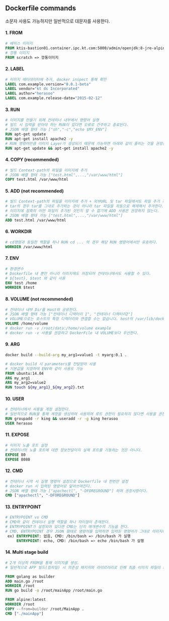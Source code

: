## Dockerfile commands

소문자 사용도 가능하지만 일반적으로 대문자를 사용한다.

#### 1. FROM

```dockerfile
# 베이스 이미지
FROM ktis-bastion01.container.ipc.kt.com:5000/admin/openjdk:8-jre-alpine
# 깡통 이미지
FROM scratch => 깡통이미지
```

#### 2. LABEL

```dockerfile
# 이미지 메타데이터에 추가, docker inspect 통해 확인
LABEL com.example.version="0.0.1-beta"
LABEL vendor="kt ds Incorporated"
LABEL author="herasoo"
LABEL com.example.release-date="2015-02-12"
```

#### 3. RUN

```dockerfile
# 이미지를 만들기 위해 컨테이너 내부에서 명령어 실행
# 빌드 시 입력을 받아야 하는 RUN이 있다면 오류로 간주하고 종료된다.
# JSON 배열 형태 가능 ["sh","-c","echo $MY_ENV"]
RUN apt-get update
RUN apt-get install apache2 -y
# RUN 명령어만큼 이미지 Layer가 생성되기 때문에 가능하면 아래와 같이 줄이는 것을 권장한다.
RUN apt-get update && apt-get install apache2 -y
```

#### 4. COPY (recommended)

```dockerfile
# 빌드 Context-path의 파일을 이미지에 추가
# JSON 배열 형태 가능 ["test.html",...,"/var/www/html"]
COPY test.html /var/www/html
```

#### 5. ADD (not recommended)

```dockerfile
# 빌드 Context-path의 파일을 이미지에 추가 + 외부URL 및 tar 파일에서도 파일 추가 가능
# tar의 경우 tar를 그대로 추가하는 것이 아니라 tar 파일을 자동으로 해제해서 추가한다.
# 이미지에 정확히 어떤 파일이 추가된 것인지 알 수 없기에 ADD 사용은 권장하지 않는다.
# JSON 배열 형태 가능 ["test.html",...,"/var/www/html"]
ADD test.html /var/www/html
```

#### 6. WORKDIR

```dockerfile
# cd명령과 동일한 역할을 하나 RUN cd ... 의 경우 해당 RUN 명령어에서만 유효하다.
WORKDIR /var/www/html
```

#### 7. ENV

```dockerfile
# 환경변수
# Dockerfile 내 뿐만 아니라 이미지에도 저장되어 컨테이너에서도 사용할 수 있다.
# ${test}, $test 와 같이 사용
ENV test /home
WORKDIR $test
```

#### 8. VOLUME (not recommended)

```dockerfile
# 컨테이너 내부 Dir를 Host와 공유한다.
# JSON 배열 형태 가능 ["컨테이너 디렉터리 1", "컨테이너 디렉터리2"]
# VOLUME으로는 호스트의 특정 디렉터리와 연결할 수는 없습니다. host의 /var/lib/docker/volumes/{volume_name}으로 저장된다.
VOLUME /home/volume
# docker run -v /root/data:/home/volume example
# docker run -v 사용을 권장하고 DockerFile 내 VOLUME보다 우선한다.
```

#### 9. ARG
```bash
docker build --build-arg my_arg1=value1 -t myarg:0.1 .
```
```dockerfile
# docker build 시 parameters를 전달받아 사용
# 기본값을 지정하여 ENV와 같이 사용도 가능
FROM ubuntu:14.04
ARG my_arg1
ARG my_arg2=value2
RUN touch ${my_arg1}_${my_arg2}.txt
```
#### 10. USER

```dockerfile
# 컨테이너에서 사용될 계정 설정한다.
# 일반적으로 RUN을 통해 계정을 생성하여 사용하며 루트 권한이 필요하지 않다면 사용을 권장한다.
RUN groupadd -r king && useradd -r -g king herasoo
USER herasoo
```

#### 11. EXPOSE

```dockerfile
# 이미지 노출 포트 설정
# 컨테이너의 노출 포트에 대한 정보전달이지 실제 포트를 기동하는 것은 아니다.
EXPOSE 80
EXPOSE 8080
```

#### 12. CMD

```dockerfile
# 컨테이너 시작 시 실행 명령어 설정으로 Dockerfile 내 한번만 설정
# docker run 시 입력된 명령어로 덮어쓰여진다.
# JSON 배열 형태 가능 ["apachectl", "-DFOREGROUND"] 하며 권장사항이다.
CMD ["apachectl", "-DFOREGROUND"]
```

#### 13. ENTRYPOINT

```dockerfile
# ENTRYPOINT vs CMD
# CMD와 같이 컨테이너 실행 역할을 하나 차이점이 존재한다.
# ENTRYPOINT가 설정되어 있다면 CMD는 단지 매개변수의 기능을 한다.
# CMD, ENTRYPOINT 경우 JSON 형태로 명령어를 입력하면 입력된 명령어가 그대로 이미지에 사용되나, 일반형식으로 사용될 경우 /bin/sh -c 가 앞에 추가된다. JSON 형태 사용을 권장한다.
 ex) ENTRYPOINT: 없음, CMD: /bin/bash => /bin/bash 가 실행
     ENTRYPOINT: echo, CMD: /bin/bash => echo /bin/bash 가 실행
```

#### 14. Multi stage build

```dockerfile
# 2개 이상의 FROM을 통해 이미지를 생성.
# 일반적으로 APP 빌드(컴파일) 시 의존성 패키지와 라이르러리로 인해 최종 이미지 파일이 커지는 경우, 1번째 이미지에서 빌드하고 그 결과물을 2번째로 COPY하는 방식으로 최종 이미지 크기를 줄일 수 있다.

FROM golang as builder
ADD main.go /root
WORKDIR /root
RUN go build -o /root/mainApp /root/main.go

FROM alpine:latest
WORKDIR /root
COPY --from=builder /root/MainApp .
CMD ["./mainApp"]
```

